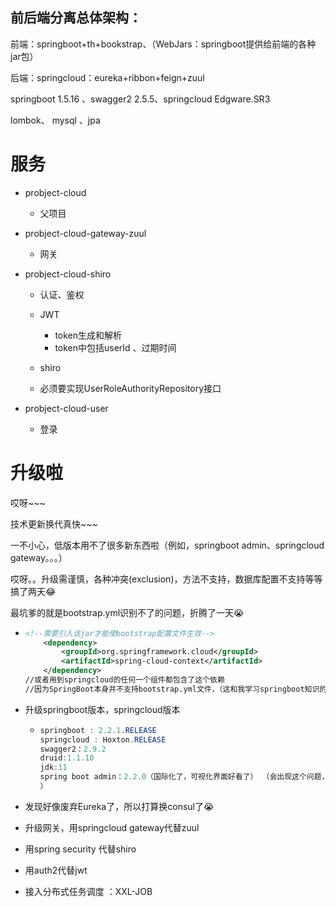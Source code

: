 ## 前后端分离总体架构：

前端：springboot+th+bookstrap、（WebJars：springboot提供给前端的各种jar包）

后端：springcloud：eureka+ribbon+feign+zuul

springboot 1.5.16 、swagger2 2.5.5、springcloud Edgware.SR3

lombok、  mysql 、jpa

# 服务

- probject-cloud
  - 父项目
- probject-cloud-gateway-zuul
  - 网关


- probject-cloud-shiro 

  - 认证、鉴权


  - JWT
    - token生成和解析
    - token中包括userId 、过期时间
  - shiro
  - 必须要实现UserRoleAuthorityRepository接口
- probject-cloud-user

  - 登录

# 升级啦

哎呀~~~

技术更新换代真快~~~

一不小心，低版本用不了很多新东西啦（例如，springboot admin、springcloud gateway。。。）

哎呀。。升级需谨慎，各种冲突(exclusion)，方法不支持，数据库配置不支持等等搞了两天:joy:

最坑爹的就是bootstrap.yml识别不了的问题，折腾了一天:sob:

- ```xml
  <!--需要引入该jar才能使bootstrap配置文件生效-->
      <dependency>
          <groupId>org.springframework.cloud</groupId>
          <artifactId>spring-cloud-context</artifactId>
      </dependency>
  //或者用到springcloud的任何一个组件都包含了这个依赖
  //因为SpringBoot本身并不支持bootstrap.yml文件，（这和我学习springboot知识的时候颠覆了呀）需要和Spring Cloud 的组件结合——只有加上Spring Cloud Context依赖才能生效
  ```

- 升级springboot版本，springcloud版本

  - ```java
    springboot : 2.2.1.RELEASE
    springcloud : Hoxton.RELEASE
    swagger2：2.9.2
    druid:1.1.10
    jdk:11
    spring boot admin：2.2.0（国际化了，可视化界面好看了） （会出现这个问题，听说是这个版本的bug，反正我没有解决，也不会影响使用，java.lang.IllegalStateException: Calling [asyncError()] is not valid for a request with Async state [MUST_DISPATCH]
    ）   
    ```

- 发现好像废弃Eureka了，所以打算换consul了:sob:

- 升级网关，用springcloud gateway代替zuul

- 用spring security 代替shiro

- 用auth2代替jwt

- 接入分布式任务调度 ：XXL-JOB

  